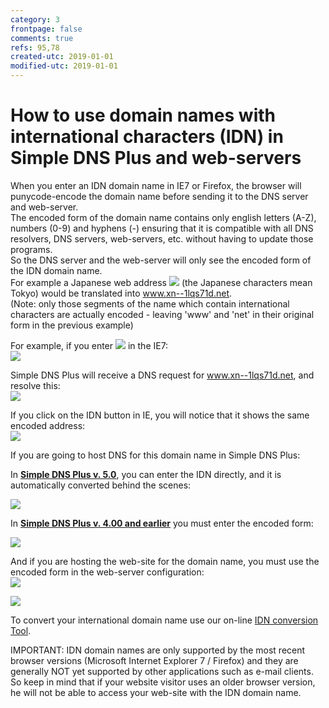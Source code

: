 ```yaml
---
category: 3
frontpage: false
comments: true
refs: 95,78
created-utc: 2019-01-01
modified-utc: 2019-01-01
---
```

# How to use domain names with international characters (IDN) in Simple DNS Plus and web-servers

When you enter an IDN domain name in IE7 or Firefox, the browser will punycode-encode the domain name before sending it to the DNS server and web-server.  
The encoded form of the domain name contains only english letters (A-Z), numbers (0-9) and hyphens (-) ensuring that it is compatible with all DNS resolvers, DNS servers, web-servers, etc. without having to update those programs.  
So the DNS server and the web-server will only see the encoded form of the IDN domain name.  
For example a Japanese web address ![](img/78/1.png) (the Japanese characters mean Tokyo) would be translated into www.xn--1lqs71d.net.  
(Note: only those segments of the name which contain international characters are actually encoded - leaving 'www' and 'net' in their original form in the previous example)

For example, if you enter ![](img/78/2.png) in the IE7:  
![](img/78/3.png)

Simple DNS Plus will receive a DNS request for www.xn--1lqs71d.net, and resolve this:  
![](img/78/4.png)

If you click on the IDN button in IE, you will notice that it shows the same encoded address:  
![](img/78/5.png)

If you are going to host DNS for this domain name in Simple DNS Plus:

In **<u>Simple DNS Plus v. 5.0</u>**, you can enter the IDN directly, and it is automatically converted behind the scenes:

![](img/78/6.png)

In **<u>Simple DNS Plus v. 4.00 and earlier</u>** you must enter the encoded form:

![](img/78/7.png)

And if you are hosting the web-site for the domain name, you must use the encoded form in the web-server configuration:  
![](img/78/8.png)

![](img/78/9.png)

To convert your international domain name use our on-line [IDN conversion Tool](https://simpledns.plus/idn-convert).

IMPORTANT: IDN domain names are only supported by the most recent browser versions (Microsoft Internet Explorer 7 / Firefox) and they are generally NOT yet supported by other applications such as e-mail clients.  
So keep in mind that if your website visitor uses an older browser version, he will not be able to access your web-site with the IDN domain name.

